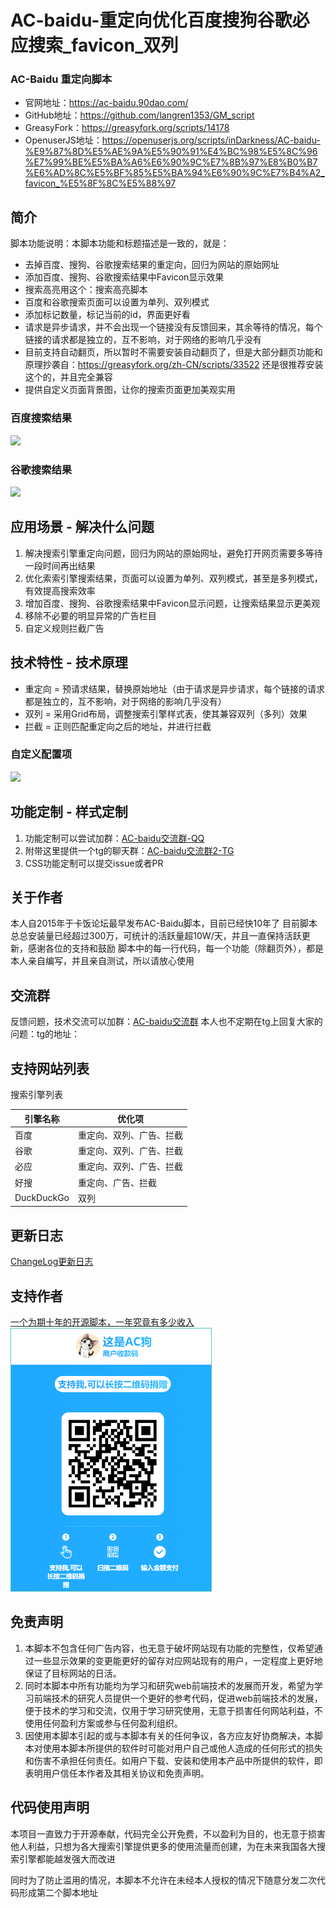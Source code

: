 # AC-baidu-重定向优化百度搜狗谷歌必应搜索_favicon_双列

### AC-Baidu 重定向脚本
- 官网地址：https://ac-baidu.90dao.com/
- GitHub地址：https://github.com/langren1353/GM_script
- GreasyFork：https://greasyfork.org/scripts/14178
- OpenuserJS地址：https://openuserjs.org/scripts/inDarkness/AC-baidu-%E9%87%8D%E5%AE%9A%E5%90%91%E4%BC%98%E5%8C%96%E7%99%BE%E5%BA%A6%E6%90%9C%E7%8B%97%E8%B0%B7%E6%AD%8C%E5%BF%85%E5%BA%94%E6%90%9C%E7%B4%A2_favicon_%E5%8F%8C%E5%88%97


## 简介
脚本功能说明：本脚本功能和标题描述是一致的，就是：

- 去掉百度、搜狗、谷歌搜索结果的重定向，回归为网站的原始网址
- 添加百度、搜狗、谷歌搜索结果中Favicon显示效果
- 搜索高亮用这个：搜索高亮脚本
- 百度和谷歌搜索页面可以设置为单列、双列模式
- 添加标记数量，标记当前的id，界面更好看
- 请求是异步请求，并不会出现一个链接没有反馈回来，其余等待的情况，每个链接的请求都是独立的，互不影响，对于网络的影响几乎没有
- 目前支持自动翻页，所以暂时不需要安装自动翻页了，但是大部分翻页功能和原理抄袭自：https://greasyfork.org/zh-CN/scripts/33522 还是很推荐安装这个的，并且完全兼容
- 提供自定义页面背景图，让你的搜索页面更加美观实用

<p>
    <h3>百度搜索结果</h3>
    <img src="https://img.unlil.com/images/b3288f3bd72e61b4401c7376f19f3263.png"/>
    <h3>谷歌搜索结果</h3>
    <img src="https://img.tujidu.com/images/2020/12/18/5fdc87d5b08f0.png"/>
</p>



## 应用场景 - 解决什么问题
1. 解决搜索引擎重定向问题，回归为网站的原始网址，避免打开网页需要多等待一段时间再出结果
2. 优化索索引擎搜索结果，页面可以设置为单列、双列模式，甚至是多列模式，有效提高搜索效率
3. 增加百度、搜狗、谷歌搜索结果中Favicon显示问题，让搜索结果显示更美观
4. 移除不必要的明显异常的广告栏目
5. 自定义规则拦截广告



## 技术特性 - 技术原理
- 重定向 = 预请求结果，替换原始地址（由于请求是异步请求，每个链接的请求都是独立的，互不影响，对于网络的影响几乎没有）
- 双列 = 采用Grid布局，调整搜索引擎样式表，使其兼容双列（多列）效果
- 拦截 = 正则匹配重定向之后的地址，并进行拦截

<p>
    <h3>自定义配置项</h3>
    <img src="https://img.tujidu.com/images/2020/12/18/5fdc853b32447.png"/>
</p>

## 功能定制 - 样式定制

1. 功能定制可以尝试加群：[AC-baidu交流群-QQ](https://ac.tujidu.com/)
1. 附带这里提供一个tg的聊天群：[AC-baidu交流群2-TG](https://t.me/tujidu)
2. CSS功能定制可以提交issue或者PR


## 关于作者

本人自2015年于卡饭论坛最早发布AC-Baidu脚本，目前已经快10年了
目前脚本总总安装量已经超过300万，可统计的活跃量超10W/天，并且一直保持活跃更新，感谢各位的支持和鼓励
脚本中的每一行代码，每一个功能（除翻页外），都是本人亲自编写，并且亲自测试，所以请放心使用



## 交流群
反馈问题，技术交流可以加群：[AC-baidu交流群](https://ac.tujidu.com/)
本人也不定期在tg上回复大家的问题：tg的地址：


## 支持网站列表
搜索引擎列表

引擎名称     | 优化项
-------- | -----
百度  | 重定向、双列、广告、拦截
谷歌  | 重定向、双列、广告、拦截
必应  | 重定向、双列、广告、拦截
好搜  | 重定向、广告、拦截
DuckDuckGo  | 双列



## 更新日志
[ChangeLog更新日志](/pages/articles/history.html)



## 支持作者

<p>
  <a href="/pages/articles/support.html">
    一个为期十年的开源脚本，一年究竟有多少收入
  <img src="./img.png" style="border: 1px solid #52c3bc;" width=320 alt="如果我的努力给你带来了便利，请不要吝啬你的赞赏" />
  </a>
</p>

## 免责声明
1. 本脚本不包含任何广告内容，也无意于破坏网站现有功能的完整性，仅希望通过一些显示效果的变更能更好的留存对应网站现有的用户，一定程度上更好地保证了目标网站的日活。
2. 同时本脚本中所有功能均为学习和研究web前端技术的发展而开发，希望为学习前端技术的研究人员提供一个更好的参考代码，促进web前端技术的发展，便于技术的学习和交流，仅用于学习研究使用，无意于损害任何网站利益，不使用任何盈利方案或参与任何盈利组织。
3. 因使用本脚本引起的或与本脚本有关的任何争议，各方应友好协商解决，本脚本对使用本脚本所提供的软件时可能对用户自己或他人造成的任何形式的损失和伤害不承担任何责任。如用户下载、安装和使用本产品中所提供的软件，即表明用户信任本作者及其相关协议和免责声明。

## 代码使用声明
本项目一直致力于开源奉献，代码完全公开免费，不以盈利为目的，也无意于损害他人利益，只想为各大搜索引擎提供更多的使用流量而创建，为在未来我国各大搜索引擎都能越发强大而改进

同时为了防止滥用的情况，本脚本不允许在未经本人授权的情况下随意分发二次代码形成第二个脚本地址
